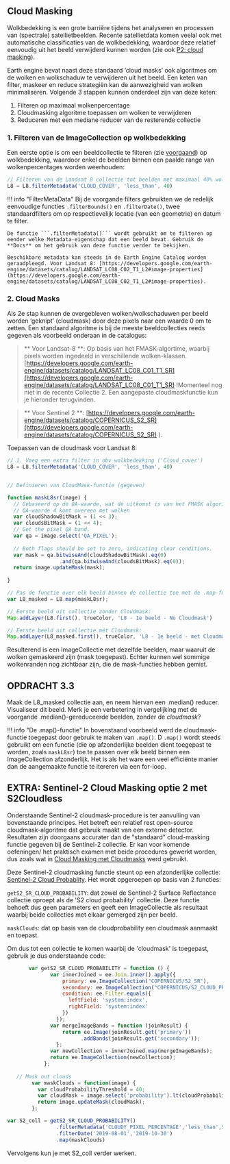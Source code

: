 ## Cloud Masking

Wolkbedekking is een grote barrière tijdens het analyseren en processen van (spectrale) satellietbeelden. Recente satellietdata komen veelal ook met automatische classificaties van de wolkbedekking, waardoor deze relatief eenvoudig uit het beeld verwijderd kunnen worden (zie ook [P2: cloud masking](../P2/P2-image-preprocessing.md#intermezzo-cloud-masks)).  

Earth engine bevat naast deze standaard ‘cloud masks’ ook algoritmes om de wolken en wolkschaduw te verwijderen uit het beeld. Een keten van filter, maskeer en reduce strategiën kan de aanwezigheid van wolken minimaliseren. Volgende 3 stappen kunnen onderdeel zijn van deze keten:

  1. Filteren op maximaal wolkenpercentage
  2. Cloudmasking algoritme toepassen om wolken te verwijderen
  3. Reduceren met een mediane reducer van de resterende collectie 

### 1. Filteren van de ImageCollection op wolkbedekking

Een eerste optie is om een beeldcollectie te filteren (zie [voorgaand](P3-ImageVisualization.md#datacollecties-filteren-en-visualiseren)) op wolkbedekking, waardoor enkel de beelden binnen een paalde range van wolkenpercentages worden weerhouden:

```javascript
// Filteren van de Landsat 8 collectie tot beelden met maximaal 40% wolkbedekking
L8 = L8.filterMetadata('CLOUD_COVER', 'less_than', 40) 

```
!!! info "FilterMetaData"
    Bij de voorgande filters gebruikten we de redelijk eenvoudige functies ```.filterBounds()``` en ```.filterDate()```, twee standaardfilters om op respectievelijk locatie (van een geometrie) en datum te filter.  

    De functie ```.filterMetadata()``` wordt gebruikt om te filteren op eender welke Metadata-eigenschap dat een beeld bevat. Gebruik de **Docs** om het gebruik van deze functie verder te bekijken.

    Beschikbare metadata kan steeds in de Earth Engine Catalog worden geraadpleegd. Voor Landsat 8: [https://developers.google.com/earth-engine/datasets/catalog/LANDSAT_LC08_C02_T1_L2#image-properties](https://developers.google.com/earth-engine/datasets/catalog/LANDSAT_LC08_C02_T1_L2#image-properties).


### 2. Cloud Masks
Als 2e stap kunnen de overgebleven wolken/wolkschaduwen per beeld worden ‘geknipt’ (cloudmask) door deze pixels naar een waarde 0 om te zetten. Een standaard algoritme is bij de meeste beeldcollecties reeds gegeven als voorbeeld onderaan in de catalogus:  

> ** Voor Landsat-8 **: Op basis van het FMASK-algortime, waarbij pixels worden ingedeeld in verschillende wolken-klassen. [https://developers.google.com/earth-engine/datasets/catalog/LANDSAT_LC08_C01_T1_SR](https://developers.google.com/earth-engine/datasets/catalog/LANDSAT_LC08_C01_T1_SR) !Momenteel nog niet in de recente Collectie 2. Een aangepaste cloudmaskfunctie kun je hieronder terugvinden.

> ** Voor Sentinel 2 **: [https://developers.google.com/earth-engine/datasets/catalog/COPERNICUS_S2_SR](https://developers.google.com/earth-engine/datasets/catalog/COPERNICUS_S2_SR) ). 


Toepassen van de cloudmask voor Landsat 8:

```javascript
// 1. Voeg een extra filter in obv wolkbedekking ('Cloud_cover')
L8 = L8.filterMetadata('CLOUD_COVER', 'less_than', 40) 


// Definieren van CloudMask-functie (gegeven)

function maskL8sr(image) {
  // Gebaseerd op de QA-waarde, wat de uitkomst is van het FMASK algoritme
  // QA-waarde 4 komt overeen met wolken
  var cloudShadowBitMask = (1 << 3); 
  var cloudsBitMask = (1 << 4);
  // Get the pixel QA band. 
  var qa = image.select('QA_PIXEL');
 
  // Both flags should be set to zero, indicating clear conditions.
  var mask = qa.bitwiseAnd(cloudShadowBitMask).eq(0)
                 .and(qa.bitwiseAnd(cloudsBitMask).eq(0));
  return image.updateMask(mask);
  
}

// Pas de functie over elk beeld binnen de collectie toe met de .map-functie:
var L8_masked = L8.map(maskL8sr);

// Eerste beeld uit collectie zonder Cloudmask:
Map.addLayer(L8.first(), trueColor, 'L8 - 1e beeld - No Cloudmask')

// Eerste beeld uit collectie mét Cloudmask:
Map.addLayer(L8_masked.first(), trueColor, 'L8 - 1e beeld - met Cloudmask')
```
Resulterend is een ImageCollectie met dezelfde beelden, maar waaruit de wolken gemaskeerd zijn (mask toegepast). Echter kunnen wel sommige wolkenranden nog zichtbaar zijn, die de mask-functies hebben gemist.


## OPDRACHT 3.3
Maak de L8_masked collectie aan, en neem hiervan een .median() reducer. Visualiseer dit beeld. Merk je een verbetering in vergelijking met de voorgande .median()-gereduceerde beelden, zonder de *cloudmask*?


!!! info "De .map()-functie"
    In bovenstaand voorbeeld werd de cloudmask-functie toegepast door gebruik te maken van ```.map()```. D ```.map()``` wordt steeds gebruikt om een functie (die op afzonderlijke beelden dient toegepast te worden, zoals ```maskL8sr```) toe te passen over elk beeld binnen een ImageCollection afzonderlijk. Het is als het ware een veel efficiënte manier dan de aangemaakte functie te itereren via een for-loop.

## EXTRA: Sentinel-2 Cloud Masking optie 2 met S2Cloudless

Onderstaande Sentinel-2 cloudmask-procedure is ter aanvulling van bovenstaande principes. Het betreft een relatief rest open-source cloudmask-algoritme dat gebruik maakt van een externe detector. Resultaten zijn doorgaans accurater dan de "standaard" cloud-masking functie gegeven bij de Sentinel-2 collectie. Er kan voor komende oefeningen/ het praktisch examen met beide procedures gewerkt worden, dus zoals wat in [Cloud Masking met Cloudmasks](#2-Cloud-Masking-met-Cloudmasks) werd gebruikt.

Deze Sentinel-2 cloudmasking functie steunt op een afzonderlijke collectie: [Sentinel-2 Cloud Probablity](https://developers.google.com/earth-engine/datasets/catalog/COPERNICUS_S2_CLOUD_PROBABILITY). Het wordt opgeroepen op basis van 2 functies:

```getS2_SR_CLOUD_PROBABILITY```: dat zowel de Sentinel-2 Surface Reflectance collectie oproept als de 'S2 cloud probability' collectie. Deze functie behoeft dus geen parameters en geeft een ImageCollectie als resultaat waarbij beide collecties met elkaar gemerged zijn per beeld.

```maskClouds```: dat op basis van de cloudprobability een cloudmask aanmaakt en toepast.

Om dus tot een collectie te komen waarbij de 'cloudmask' is toegepast, gebruik je dus onderstaande code:

```javascript
       var getS2_SR_CLOUD_PROBABILITY = function () {
              var innerJoined = ee.Join.inner().apply({
                  primary: ee.ImageCollection("COPERNICUS/S2_SR"),
                  secondary: ee.ImageCollection("COPERNICUS/S2_CLOUD_PROBABILITY"),
                  condition: ee.Filter.equals({
                    leftField: 'system:index',
                    rightField: 'system:index'
                  })
                });
              var mergeImageBands = function (joinResult) {
                  return ee.Image(joinResult.get('primary'))
                        .addBands(joinResult.get('secondary'));
                };
              var newCollection = innerJoined.map(mergeImageBands);
              return ee.ImageCollection(newCollection);
            };
            
   // Mask out clouds
        var maskClouds = function(image) {
          var cloudProbabilityThreshold = 40;
          var cloudMask = image.select('probability').lt(cloudProbabilityThreshold);
          return image.updateMask(cloudMask);
        };

var S2_coll = getS2_SR_CLOUD_PROBABILITY()
                .filterMetadata('CLOUDY_PIXEL_PERCENTAGE','less_than',50) //Voorselectie obv wolken
                .filterDate('2019-08-01','2019-10-30') 
                .map(maskClouds)
```

Vervolgens kun je met S2_coll verder werken.

